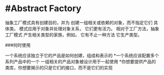 <!--
 * @Author: lihongchao
 * @Date: 2021-08-19 16:26:34
 * @LastEditTime: 2021-08-21 21:16:34
 * @LastEditors: Please set LastEditors
 * @Description: In User Settings Edit
 * @FilePath: \design-patterns-cpp-master\abstract-factory\README.md
-->
# #Abstract Factory

抽象工厂模式具有创建目的，并为
创建一组相关或依赖的对象，而不指定它们
具体类。
模式应用于对象并处理对象关系，
它们更有活力。
相对于工厂方法，抽象工厂模式
产生相关类型的家族，例如。
它有不止一种方法
它生产类型。


###何时使用

一个系统应该独立于它的产品是如何创建，组成和表示的
*一个系统应该配置多个系列产品中的一个
一组相关的产品对象被设计用于一起使用
*你想要提供产品的类库，你想要揭示的只是它们的接口，而不是它们的实现